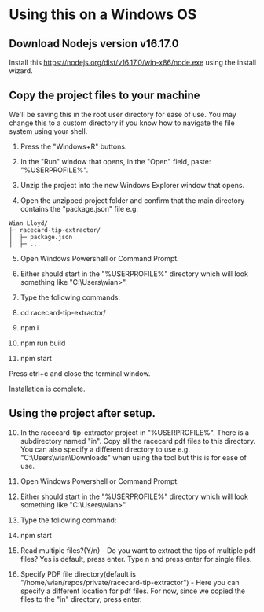 # Using this on a Windows OS

## Download Nodejs version v16.17.0

Install this https://nodejs.org/dist/v16.17.0/win-x86/node.exe using the install wizard.

## Copy the project files to your machine

We'll be saving this in the root user directory for ease of use. You may change this to a custom directory if you know how to navigate the file system using your shell.

1. Press the "Windows+R" buttons.

2. In the "Run" window that opens, in the "Open" field, paste: "%USERPROFILE%".

3. Unzip the project into the new Windows Explorer window that opens.

4. Open the unzipped project folder and confirm that the main directory contains the "package.json" file e.g.

```
Wian Lloyd/
├─ racecard-tip-extractor/
│  ├─ package.json
│  ├─ ...
```

5. Open Windows Powershell or Command Prompt.

6. Either should start in the "%USERPROFILE%" directory which will look something like "C:\Users\wian>".

7. Type the following commands:

8. cd racecard-tip-extractor/

9. npm i

10. npm run build

11. npm start

Press ctrl+c and close the terminal window.

Installation is complete.

## Using the project after setup.

10. In the racecard-tip-extractor project in "%USERPROFILE%". There is a subdirectory named "in". Copy all the racecard pdf files to this directory. You can also specify a different directory to use e.g. "C:\Users\wian\Downloads" when using the tool but this is for ease of use.

11. Open Windows Powershell or Command Prompt.

12. Either should start in the "%USERPROFILE%" directory which will look something like "C:\Users\wian>".

13. Type the following command:

14. npm start

15. Read multiple files?(Y/n) - Do you want to extract the tips of multiple pdf files? Yes is default, press enter. Type n and press enter for single files.

16. Specify PDF file directory(default is "/home/wian/repos/private/racecard-tip-extractor") - Here you can specify a different location for pdf files. For now, since we copied the files to the "in" directory, press enter.

